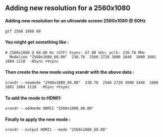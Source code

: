 ## Adding new resolution for a 2560x1080

#### Adding new resolution for an ultrawide screen 2560x1080 @ 60Hz

```
gtf 2560 1080 60 
```

#### You might get something like :

```
# 2560x1080 @ 60.00 Hz (GTF) hsync: 67.08 kHz; pclk: 230.76 MHz
  Modeline "2560x1080_60.00"  230.76  2560 2728 3000 3440  1080 1081 1084 1118  -HSync +Vsync
```

#### Then create the new mode using xrandr with the above data :

```
xrandr --newmode "2560x1080_60.00"  230.76  2560 2728 3000 3440  1080 1081 1084 1118  -HSync +Vsync
```

#### To add the mode to HDMI1:

```
xrandr --addmode HDMI1 "2560x1080_60.00"
```

#### Finally to apply the new mode :

```
xrandr --output HDMI1 --mode "2560x1080_60.00"
```
